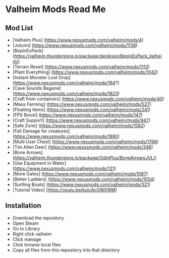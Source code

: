 # Valheim Mods Read Me

## Mod List

+ [Valheim Plus]	(https://www.nexusmods.com/valheim/mods/4)
+ [Jotunn]	(https://www.nexusmods.com/valheim/mods/1138)
+ [BepInExPack]	(https://valheim.thunderstore.io/package/denikson/BepInExPack_Valheim/)
+ [Terrain Reset]	(https://www.nexusmods.com/valheim/mods/1113)
+ [Plant Everything]	(https://www.nexusmods.com/valheim/mods/1042)
+ [Instant Monster Loot Drop]	(https://www.nexusmods.com/valheim/mods/164?)
+ [Cave Sounds Begone]	(https://www.nexusmods.com/valheim/mods/1823)
+ [Craft from containers]	(https://www.nexusmods.com/valheim/mods/40)
+ [Mass Farming]	(https://www.nexusmods.com/valheim/mods/527)
+ [Floating items]	(https://www.nexusmods.com/valheim/mods/241)
+ [FPS Boost]	(https://www.nexusmods.com/valheim/mods/147)
+ [Craft Support]	(https://www.nexusmods.com/valheim/mods/947)
+ [Safe Zone]	(https://www.nexusmods.com/valheim/mods/1582)
+ [Fall Damage for creatures]	(https://www.nexusmods.com/valheim/mods/1690)
+ [Multi User Chest]	(https://www.nexusmods.com/valheim/mods/1766)
+ [Tim Allen Deer]	(https://www.nexusmods.com/valheim/mods/346)
+ [Bone Arrows]	(https://valheim.thunderstore.io/package/OdinPlus/BoneArrowsJVL/)
+ [Use Equipment in Water]	(https://www.nexusmods.com/valheim/mods/121)
+ [More Gates]	(https://www.nexusmods.com/valheim/mods/1087)
+ [Better Ladders]	(https://www.nexusmods.com/valheim/mods/1054)
+ [Surtling Boats]	(https://www.nexusmods.com/valheim/mods/321)
+ [Tutorial Video]	(https://youtu.be/kuIcAcGW0WM)

## Installation

+ Download the repository
+ Open Steam
+ Go to Library
+ Right click valheim
+ Click manage
+ Click browse local files
+ Copy all files from this repository into that directory
